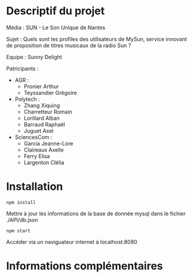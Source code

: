 # Descriptif du projet

Média : SUN - Le Son Unique de Nantes

Sujet : Quels sont les profiles des utilisateurs de MySun, service innovant de proposition de titres musicaux de la radio Sun ?

Equipe : Sunny Delight

Patricipants :

- AGR :
    - Pronier Arthur
    - Teyssandier Grégoire
- Polytech :
    - Zhang Xiquing
    - Charretteur Romain
    - Lorillard Alban
    - Barraud Raphaël
    - Juguet Axel
- SciencesCom :
    - Garcia Jeanne-Lore
    - Claireaux Axelle
    - Ferry Elisa
    - Largenton Clélia

# Installation

```npm install```

Mettre à jour les informations de la base de donnée mysql dans le fichier ./API/db.json

```npm start```

Accéder via un naviguateur internet à localhost:8080

# Informations complémentaires
